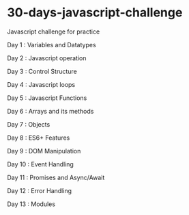 # 30-days-javascript-challenge
Javascript challenge for practice

Day 1 :
Variables and Datatypes

Day 2 :
Javascript operation

Day 3 :
Control Structure

Day 4 :
Javascript loops

Day 5 :
Javascript Functions

Day 6 :
Arrays and its methods

Day 7 :
Objects

Day 8 :
ES6+ Features

Day 9 :
DOM Manipulation

Day 10 :
Event Handling

Day 11 :
Promises and Async/Await

Day 12 : 
Error Handling

Day 13 : 
Modules